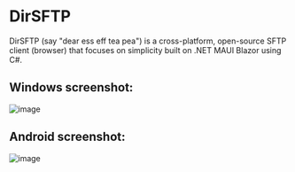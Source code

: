 # DirSFTP

DirSFTP (say "dear ess eff tea pea") is a cross-platform, open-source SFTP client (browser) that focuses on simplicity built on .NET MAUI Blazor using C#.

## Windows screenshot:
![image](https://github.com/GlitchedPolygons/DirSFTP/assets/37942667/28ac1d62-f5cd-4f36-baab-feaae8dd6367) 

## Android screenshot:
![image](https://github.com/GlitchedPolygons/DirSFTP/assets/37942667/ce9dae7a-afc8-41bb-a70b-d602f4c8e427)
